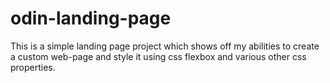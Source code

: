 # odin-landing-page

This is a simple landing page project which shows off my abilities to create a custom web-page
and style it using css flexbox and various other css properties.